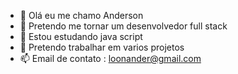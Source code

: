 - 👋 Olá eu me chamo Anderson
- 👀 Pretendo me tornar um desenvolvedor full stack
- 🌱 Estou estudando java script
- 💞️ Pretendo trabalhar em varios projetos
- 📫 Email de contato : loonander@gmail.com

